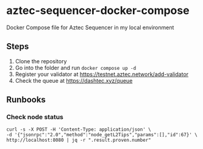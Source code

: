 # aztec-sequencer-docker-compose
Docker Compose file for Aztec Sequencer in my local environment

## Steps
1. Clone the repository
2. Go into the folder and run `docker compose up -d`
3. Register your validator at https://testnet.aztec.network/add-validator
4. Check the queue at https://dashtec.xyz/queue

## Runbooks
### Check node status
```
curl -s -X POST -H 'Content-Type: application/json' \
-d '{"jsonrpc":"2.0","method":"node_getL2Tips","params":[],"id":67}' \
http://localhost:8080 | jq -r ".result.proven.number"

```